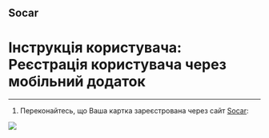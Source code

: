## Socar
# Інструкція користувача: Реєстрація користувача через мобільний додаток

-----

1. Переконайтесь, що Ваша картка зареєстрована через сайт [Socar](https://socar.secureprofile.info/Account/Register):

![](https://sketch.io/render/sk-3a20e93a2e4a008ff6152a833cd17981.jpeg)
